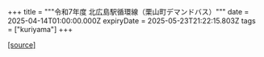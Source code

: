 +++
title = """令和7年度 北広島駅循環線（栗山町デマンドバス）"""
date = 2025-04-14T01:00:00.000Z
expiryDate = 2025-05-23T21:22:15.803Z
tags = ["kuriyama"]
+++


[[source]](https://www.town.kuriyama.hokkaido.jp/soshiki/47/31448.html)
